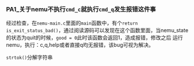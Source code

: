 ### PA1_关于nemu不执行`cmd_c`就执行`cmd_q`发生报错这件事

经过检查，在`nemu-main.c`里面的`main`函数中，有个`return is_exit_status_bad()`，通过阅读源码可以发现在这个函数里面，当nemu_state的状态为quit的时候，`good = 0`此时该函数会返回1，造成报错，修改之后 运行nemu，执行：c,q,help或者直接q均无报错，该bug可视为解决。



`strtok()`分解字符串

